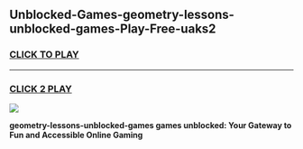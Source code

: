 
## Unblocked-Games-geometry-lessons-unblocked-games-Play-Free-uaks2
<h3>
<a href="https://premium76.site?title=geometry-lessons-unblocked-games&ref=23A">CLICK TO PLAY</a></h3>
<hr>

<h3>
<a href="https://premium76.site?title=geometry-lessons-unblocked-games&ref=23A">CLICK 2 PLAY</a>
  
</h3>

<a href="https://premium76.site?title=geometry-lessons-unblocked-games&ref=23A"><img src="https://clearcache.store/games.png"></a>


**geometry-lessons-unblocked-games games unblocked: Your Gateway to Fun and Accessible Online Gaming**
